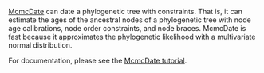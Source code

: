 [McmcDate](https://github.com/dschrempf/mcmc-date) can date a phylogenetic tree with constraints. That is, it can estimate
the ages of the ancestral nodes of a phylogenetic tree with node age
calibrations, node order constraints, and node braces. McmcDate is fast because
it approximates the phylogenetic likelihood with a multivariate normal
distribution.

For documentation, please see the [McmcDate tutorial](tutorial/tutorial.pdf).

